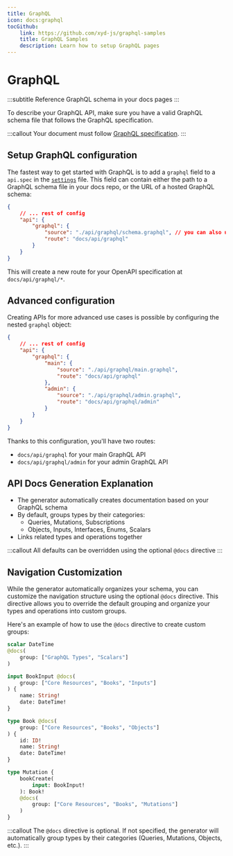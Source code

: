 ```yaml
---
title: GraphQL
icon: docs:graphql
tocGithub: 
    link: https://github.com/xyd-js/graphql-samples
    title: GraphQL Samples
    description: Learn how to setup GraphQL pages
---
```


# GraphQL
:::subtitle
Reference GraphQL schema in your docs pages
:::

To describe your GraphQL API, make sure you have a valid GraphQL schema file that follows the GraphQL specification. 

:::callout
Your document must follow [GraphQL specification](https://spec.graphql.org/October2021).
:::

## Setup GraphQL configuration
The fastest way to get started with GraphQL is to add a `graphql` field to a `api.spec` in the [`settings`](#) file. 
This field can contain either the path to a GraphQL schema file in your docs repo, or the URL of a hosted GraphQL schema:
```json
{
    // ... rest of config
    "api": {
        "graphql": {
            "source": "./api/graphql/schema.graphql", // you can also use URL-based path
            "route": "docs/api/graphql"
        }
    }
}
```

This will create a new route for your OpenAPI specification at `docs/api/graphql/*`.


## Advanced configuration
Creating APIs for more advanced use cases is possible by configuring the nested `graphql` object:
```json
{
    // ... rest of config
    "api": {
        "graphql": {
            "main": {
                "source": "./api/graphql/main.graphql",
                "route": "docs/api/graphql"
            },
            "admin": {
                "source": "./api/graphql/admin.graphql",
                "route": "docs/api/graphql/admin"
            }
        }
    }
}
```
Thanks to this configuration, you'll have two routes:
- `docs/api/graphql` for your main GraphQL API
- `docs/api/graphql/admin` for your admin GraphQL API

## API Docs Generation Explanation

- The generator automatically creates documentation based on your GraphQL schema
- By default, groups types by their categories:
  - Queries, Mutations, Subscriptions
  - Objects, Inputs, Interfaces, Enums, Scalars
- Links related types and operations together

:::callout
All defaults can be overridden using the optional `@docs` directive
:::

## Navigation Customization
While the generator automatically organizes your schema, you can customize the navigation structure using the optional `@docs` directive. This directive allows you to override the default grouping and organize your types and operations into custom groups.

Here's an example of how to use the `@docs` directive to create custom groups:

```graphql
scalar DateTime
@docs(
    group: ["GraphQL Types", "Scalars"]
)

input BookInput @docs(
    group: ["Core Resources", "Books", "Inputs"]
) {
    name: String!
    date: DateTime!
}

type Book @docs(
    group: ["Core Resources", "Books", "Objects"]
) {
    id: ID!
    name: String!
    date: DateTime!
}

type Mutation {
    bookCreate(
        input: BookInput!
    ): Book!
    @docs(
        group: ["Core Resources", "Books", "Mutations"]
    )
}
```

:::callout
The `@docs` directive is optional. If not specified, the generator will automatically group types by their categories (Queries, Mutations, Objects, etc.).
:::
